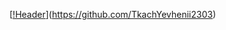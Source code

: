 [[!Header](https://github.com/TkachYevhenii2303/TkachYevhenii2303/blob/main/assets/Travel%20Adventure%20YouTube%20Banner.png)](https://github.com/TkachYevhenii2303)




